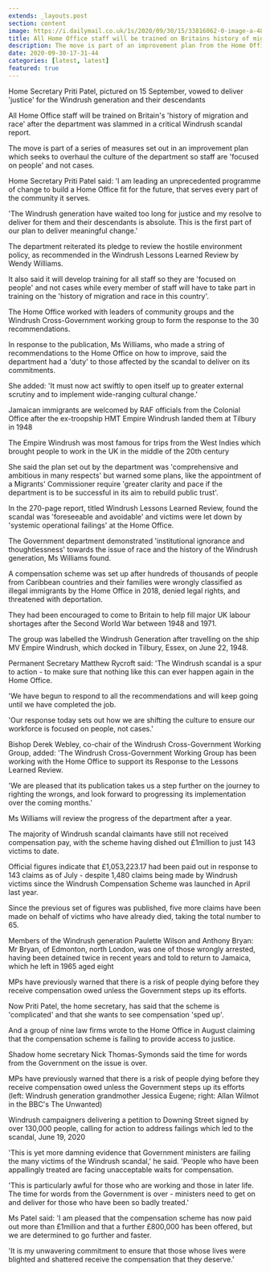 ```yaml
---
extends: _layouts.post
section: content
image: https://i.dailymail.co.uk/1s/2020/09/30/15/33816062-0-image-a-48_1601475997196.jpg 
title: All Home Office staff will be trained on Britains history of migration and race 
description: The move is part of an improvement plan from the Home Office which was published in response to an inquiry on the failures which led to legal British residents being deported and made destitute. 
date: 2020-09-30-17-31-44 
categories: [latest, latest] 
featured: true 
--- 
```

Home Secretary Priti Patel, pictured on 15 September, vowed to deliver 'justice' for the Windrush generation and their descendants

All Home Office staff will be trained on Britain's 'history of migration and race' after the department was slammed in a critical Windrush scandal report.

The move is part of a series of measures set out in an improvement plan which seeks to overhaul the culture of the department so staff are 'focused on people' and not cases.   

Home Secretary Priti Patel said: 'I am leading an unprecedented programme of change to build a Home Office fit for the future, that serves every part of the community it serves.

'The Windrush generation have waited too long for justice and my resolve to deliver for them and their descendants is absolute. This is the first part of our plan to deliver meaningful change.'

The department reiterated its pledge to review the hostile environment policy, as recommended in the Windrush Lessons Learned Review by Wendy Williams.

It also said it will develop training for all staff so they are 'focused on people' and not cases while every member of staff will have to take part in training on the 'history of migration and race in this country'.

The Home Office worked with leaders of community groups and the Windrush Cross-Government working group to form the response to the 30 recommendations.

In response to the publication, Ms Williams, who made a string of recommendations to the Home Office on how to improve, said the department had a 'duty' to those affected by the scandal to deliver on its commitments.

She added: 'It must now act swiftly to open itself up to greater external scrutiny and to implement wide-ranging cultural change.'

Jamaican immigrants are welcomed by RAF officials from the Colonial Office after the ex-troopship HMT Empire Windrush landed them at Tilbury in 1948

The Empire Windrush was most famous for trips from the West Indies which brought people to work in the UK in the middle of the 20th century

She said the plan set out by the department was 'comprehensive and ambitious in many respects' but warned some plans, like the appointment of a Migrants' Commissioner require 'greater clarity and pace if the department is to be successful in its aim to rebuild public trust'.

In the 270-page report, titled Windrush Lessons Learned Review, found the scandal was 'foreseeable and avoidable' and victims were let down by 'systemic operational failings' at the Home Office.

The Government department demonstrated 'institutional ignorance and thoughtlessness' towards the issue of race and the history of the Windrush generation, Ms Williams found.    

A compensation scheme was set up after hundreds of thousands of people from Caribbean countries and their families were wrongly classified as illegal immigrants by the Home Office in 2018, denied legal rights, and threatened with deportation.

They had been encouraged to come to Britain to help fill major UK labour shortages after the Second World War between 1948 and 1971.

The group was labelled the Windrush Generation after travelling on the ship MV Empire Windrush, which docked in Tilbury, Essex, on June 22, 1948.

Permanent Secretary Matthew Rycroft said: 'The Windrush scandal is a spur to action - to make sure that nothing like this can ever happen again in the Home Office. 

'We have begun to respond to all the recommendations and will keep going until we have completed the job.

'Our response today sets out how we are shifting the culture to ensure our workforce is focused on people, not cases.'

Bishop Derek Webley, co-chair of the Windrush Cross-Government Working Group, added: 'The Windrush Cross-Government Working Group has been working with the Home Office to support its Response to the Lessons Learned Review.

'We are pleased that its publication takes us a step further on the journey to righting the wrongs, and look forward to progressing its implementation over the coming months.'

Ms Williams will review the progress of the department after a year.

The majority of Windrush scandal claimants have still not received compensation pay, with the scheme having dished out £1million to just 143 victims to date.

Official figures indicate that £1,053,223.17 had been paid out in response to 143 claims as of July - despite 1,480 claims being made by Windrush victims since the Windrush Compensation Scheme was launched in April last year.

Since the previous set of figures was published, five more claims have been made on behalf of victims who have already died, taking the total number to 65.

Members of the Windrush generation Paulette Wilson and Anthony Bryan: Mr Bryan, of Edmonton, north London, was one of those wrongly arrested, having been detained twice in recent years and told to return to Jamaica, which he left in 1965 aged eight

MPs have previously warned that there is a risk of people dying before they receive compensation owed unless the Government steps up its efforts.

Now Priti Patel, the home secretary, has said that the scheme is 'complicated' and that she wants to see compensation 'sped up'.

And a group of nine law firms wrote to the Home Office in August claiming that the compensation scheme is failing to provide access to justice.

Shadow home secretary Nick Thomas-Symonds said the time for words from the Government on the issue is over. 

MPs have previously warned that there is a risk of people dying before they receive compensation owed unless the Government steps up its efforts (left: Windrush generation grandmother Jessica Eugene; right: Allan Wilmot in the BBC's The Unwanted)

Windrush campaigners delivering a petition to Downing Street signed by over 130,000 people, calling for action to address failings which led to the scandal, June 19, 2020

'This is yet more damning evidence that Government ministers are failing the many victims of the Windrush scandal,' he said. 'People who have been appallingly treated are facing unacceptable waits for compensation.

'This is particularly awful for those who are working and those in later life. The time for words from the Government is over - ministers need to get on and deliver for those who have been so badly treated.'

Ms Patel said: 'I am pleased that the compensation scheme has now paid out more than £1million and that a further £800,000 has been offered, but we are determined to go further and faster.

'It is my unwavering commitment to ensure that those whose lives were blighted and shattered receive the compensation that they deserve.'

